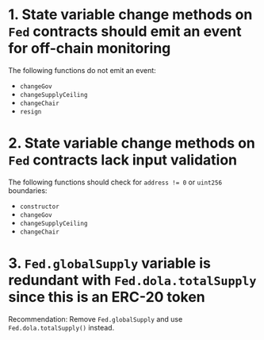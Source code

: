 # 1. State variable change methods on `Fed` contracts should emit an event for off-chain monitoring

The following functions do not emit an event:
- `changeGov`
- `changeSupplyCeiling`
- `changeChair`
- `resign`

# 2. State variable change methods on `Fed` contracts lack input validation

The following functions should check for `address != 0` or `uint256` boundaries:
- `constructor`
- `changeGov`
- `changeSupplyCeiling`
- `changeChair`

# 3. `Fed.globalSupply` variable is redundant with `Fed.dola.totalSupply` since this is an ERC-20 token

Recommendation: Remove `Fed.globalSupply` and use `Fed.dola.totalSupply()` instead.

